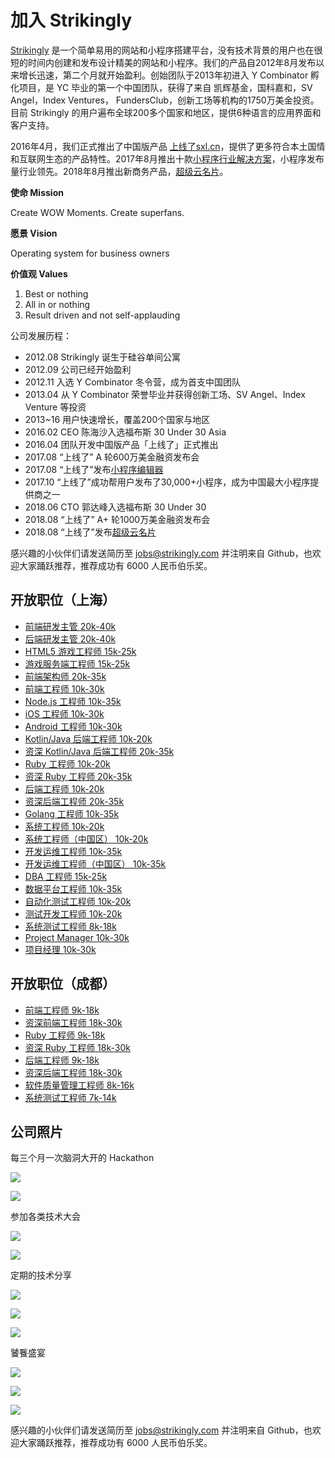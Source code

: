 # 加入 Strikingly

[Strikingly](https://www.strikingly.com) 是一个简单易用的网站和小程序搭建平台，没有技术背景的用户也在很短的时间内创建和发布设计精美的网站和小程序。我们的产品自2012年8月发布以来增长迅速，第二个月就开始盈利。创始团队于2013年初进入 Y Combinator 孵化项目，是 YC 毕业的第一个中国团队，获得了来自 凯辉基金，国科嘉和，SV Angel，Index Ventures， FundersClub，创新工场等机构的1750万美金投资。目前 Strikingly 的用户遍布全球200多个国家和地区，提供6种语言的应用界面和客户支持。

2016年4月，我们正式推出了中国版产品 [上线了sxl.cn](https://www.sxl.cn)，提供了更多符合本土国情和互联网生态的产品特性。2017年8月推出十款[小程序行业解决方案](https://www.sxl.cn/xiaochengxu)，小程序发布量行业领先。2018年8月推出新商务产品，[超级云名片](https://www.sxl.cn/yunmingpian)。

**使命 Mission**

Create WOW Moments. Create superfans.

**愿景 Vision**

Operating system for business owners

**价值观 Values**

1. Best or nothing
2. All in or nothing
3. Result driven and not self-applauding

公司发展历程：

* 2012.08 Strikingly 诞生于硅谷单间公寓
* 2012.09 公司已经开始盈利
* 2012.11 入选 Y Combinator 冬令营，成为首支中国团队
* 2013.04 从 Y Combinator 荣誉毕业并获得创新工场、SV Angel、Index Venture 等投资
* 2013~16 用户快速增长，覆盖200个国家与地区
* 2016.02 CEO 陈海沙入选福布斯 30 Under 30 Asia
* 2016.04 团队开发中国版产品「上线了」正式推出
* 2017.08 “上线了” A 轮600万美金融资发布会
* 2017.08 “上线了”发布[小程序编辑器](https://www.sxl.cn/xiaochengxu)
* 2017.10 “上线了”成功帮用户发布了30,000+小程序，成为中国最大小程序提供商之一
* 2018.06 CTO 郭达峰入选福布斯 30 Under 30
* 2018.08 “上线了” A+ 轮1000万美金融资发布会
* 2018.08 “上线了”发布[超级云名片](https://www.sxl.cn/yunmingpian)


感兴趣的小伙伴们请发送简历至 jobs@strikingly.com 并注明来自 Github，也欢迎大家踊跃推荐，推荐成功有 6000 人民币伯乐奖。

## 开放职位（上海）

* [前端研发主管 20k-40k](job-descriptions/frontend-manager.md)
* [后端研发主管 20k-40k](job-descriptions/backend-manager.md)
* [HTML5 游戏工程师 15k-25k](job-descriptions/html5-game-engineer.md)
* [游戏服务端工程师 15k-25k](job-descriptions/game-server-engineer.md)
* [前端架构师 20k-35k](job-descriptions/frontend-architect.md)
* [前端工程师 10k-30k](job-descriptions/frontend-engineer.md)
* [Node.js 工程师 10k-35k](job-descriptions/node-engineer.md)
* [iOS 工程师 10k-30k](job-descriptions/ios-engineer.md)
* [Android 工程师 10k-30k](job-descriptions/android-engineer.md)
* [Kotlin/Java 后端工程师 10k-20k](job-descriptions/kotlin-java-engineer.md)
* [资深 Kotlin/Java 后端工程师 20k-35k](job-descriptions/senior-kotlin-java-engineer.md)
* [Ruby 工程师 10k-20k](job-descriptions/ruby-engineer.md)
* [资深 Ruby 工程师 20k-35k](job-descriptions/senior-ruby-engineer.md)
* [后端工程师 10k-20k](job-descriptions/backend-engineer.md)
* [资深后端工程师 20k-35k](job-descriptions/senior-backend-engineer.md)
* [Golang 工程师 10k-35k](job-descriptions/golang-engineer.md)
* [系统工程师 10k-20k](job-descriptions/systems-engineer.md)
* [系统工程师（中国区） 10k-20k](job-descriptions/systems-engineer-cn.md)
* [开发运维工程师 10k-35k](job-descriptions/devops-engineer.md)
* [开发运维工程师（中国区） 10k-35k](job-descriptions/devops-engineer-cn.md)
* [DBA 工程师 15k-25k](job-descriptions/dba-engineer.md)
* [数据平台工程师 10k-35k](job-descriptions/data-platform-engineer.md)
* [自动化测试工程师 10k-20k](job-descriptions/test-automation-engineer.md)
* [测试开发工程师 10k-20k](job-descriptions/sdet.md)
* [系统测试工程师 8k-18k](job-descriptions/test-engineer.md)
* [Project Manager 10k-30k](job-descriptions/project-manager.en.md)
* [项目经理 10k-30k](job-descriptions/project-manager.md)

## 开放职位（成都）

* [前端工程师 9k-18k](job-descriptions/frontend-engineer.md)
* [资深前端工程师 18k-30k](job-descriptions/senior-frontend-engineer.md)
* [Ruby 工程师 9k-18k](job-descriptions/ruby-engineer.md)
* [资深 Ruby 工程师 18k-30k](job-descriptions/senior-ruby-engineer.md)
* [后端工程师 9k-18k](job-descriptions/backend-engineer.md)
* [资深后端工程师 18k-30k](job-descriptions/senior-backend-engineer.md)
* [软件质量管理工程师 8k-16k](job-descriptions/sqa-engineer.md)
* [系统测试工程师 7k-14k](job-descriptions/test-engineer.md)

## 公司照片

每三个月一次脑洞大开的 Hackathon

![](https://github.com/strikingly/hiring/blob/master/assets/images/hack2.jpeg)

![](https://github.com/strikingly/hiring/blob/master/assets/images/hack5.jpeg)

参加各类技术大会

![](https://github.com/strikingly/hiring/blob/master/assets/images/conf1.jpeg)

![](https://github.com/strikingly/hiring/blob/master/assets/images/conf2.jpeg)

定期的技术分享

![](https://github.com/strikingly/hiring/blob/master/assets/images/sharing1.jpeg)

![](https://github.com/strikingly/hiring/blob/master/assets/images/sharing2.jpeg)

![](https://github.com/strikingly/hiring/blob/master/assets/images/sharing3.jpeg)

饕餮盛宴

![](https://github.com/strikingly/hiring/blob/master/assets/images/food3.jpeg)

![](https://github.com/strikingly/hiring/blob/master/assets/images/food2.jpeg)

![](https://github.com/strikingly/hiring/blob/master/assets/images/food1.jpeg)

感兴趣的小伙伴们请发送简历至 jobs@strikingly.com 并注明来自 Github，也欢迎大家踊跃推荐，推荐成功有 6000 人民币伯乐奖。
